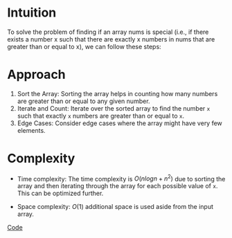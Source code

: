 # Intuition
To solve the problem of finding if an array nums is special (i.e., if there exists a number x such that there are exactly x numbers in nums that are greater than or equal to x), we can follow these steps:

# Approach
1. Sort the Array: Sorting the array helps in counting how many numbers are greater than or equal to any given number.
2. Iterate and Count: Iterate over the sorted array to find the number `x` such that exactly `x` numbers are greater than or equal to `x`.
3. Edge Cases: Consider edge cases where the array might have very few elements.

# Complexity
- Time complexity:
The time complexity is $O(nlogn+n^2)$ due to sorting the array and then iterating through the array for each possible value of `x`. This can be optimized further.


- Space complexity:
$O(1)$ additional space is used aside from the input array.

[Code](./1608-Special-Array-With-X-Elements-Greater-Than-or-Equal-X.ts)